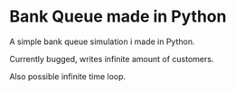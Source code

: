 # Bank Queue made in Python
A simple bank queue simulation i made in Python.

  Currently bugged, writes infinite amount of customers.

  Also possible infinite time loop.
